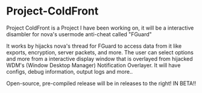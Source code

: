 # Project-ColdFront
Project ColdFront is a Project I have been working on, it will be a interactive disambler for nova's usermode anti-cheat called "FGuard"  

It works by hijacks nova's thread for FGuard to access data from it like exports, encryption, server packets, and more. The user can select options and more from a interactive display window that is overlayed from hijacked WDM's (Window Desktop Manager) Notification Overlayer. It will have configs, debug information, output logs and more..  

Open-source, pre-compiled release will be in releases to the right! IN BETA!!
